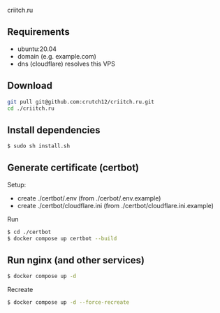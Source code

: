 criitch.ru

## Requirements

- ubuntu:20.04
- domain (e.g. example.com)
- dns (cloudflare) resolves this VPS

## Download

```sh
git pull git@github.com:crutch12/criitch.ru.git
cd ./criitch.ru
```

## Install dependencies

```sh
$ sudo sh install.sh
```

## Generate certificate (certbot)

Setup:
- create ./certbot/.env (from ./cerbot/.env.example)
- create ./certbot/cloudflare.ini (from ./certbot/cloudflare.ini.example)

Run
```sh
$ cd ./certbot
$ docker compose up certbot --build
```

## Run nginx (and other services)

```sh
$ docker compose up -d
```

Recreate
```sh
$ docker compose up -d --force-recreate
```